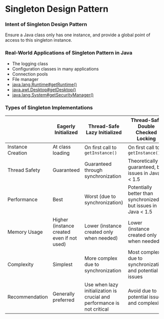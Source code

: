 # Singleton Design Pattern

### Intent of Singleton Design Pattern

Ensure a Java class only has one instance, and provide a global point of access to this singleton instance.

### Real-World Applications of Singleton Pattern in Java

* The logging class
* Configuration classes in many applications
* Connection pools
* File manager
* [java.lang.Runtime#getRuntime()](http://docs.oracle.com/javase/8/docs/api/java/lang/Runtime.html#getRuntime%28%29)
* [java.awt.Desktop#getDesktop()](http://docs.oracle.com/javase/8/docs/api/java/awt/Desktop.html#getDesktop--)
* [java.lang.System#getSecurityManager()](http://docs.oracle.com/javase/8/docs/api/java/lang/System.html#getSecurityManager--)

### Types of Singleton Implementations

| | Eagerly Initialized | Thread-Safe Lazy Initialized | Thread-Safe Double Checked Locking |
|--|---|---|---|
| Instance Creation | At class loading | On first call to `getInstance()` | On first call to `getInstance()` |
| Thread Safety | Guaranteed | Guaranteed through synchronization | Theoretically guaranteed, but issues in Java < 1.5 |
| Performance | Best | Worst (due to synchronization) | Potentially better than synchronized, but issues in Java < 1.5 |
| Memory Usage | Higher (instance created even if not used) | Lower (instance created only when needed) | Lower (instance created only when needed) |
| Complexity | Simplest | More complex due to synchronization | Most complex due to synchronization and potential issues |
| Recommendation | Generally preferred | Use when lazy initialization is crucial and performance is not critical | Avoid due to potential issues and complexity |
